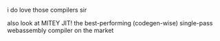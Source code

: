i do love those compilers sir

also look at MITEY JIT! the best-performing (codegen-wise) single-pass webassembly compiler on the market

